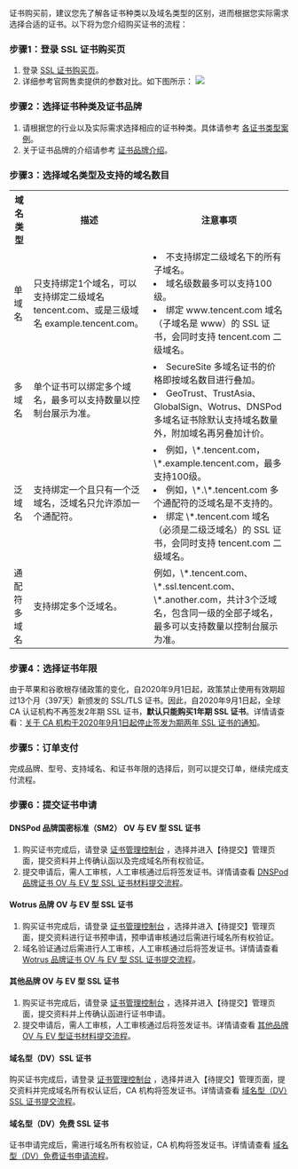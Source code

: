 证书购买前，建议您先了解各证书种类以及域名类型的区别，进而根据您实际需求选择合适的证书。以下将为您介绍购买证书的流程：

### 步骤1：登录 SSL 证书购买页
1. 登录 [SSL 证书购买页](https://buy.cloud.tencent.com/ssl?fromSource=ssl)。
2. 详细参考官网售卖提供的参数对比。如下图所示：
![](https://main.qcloudimg.com/raw/6bafa56bfd495dd2cbd6d7b787dccdf3.png)


### 步骤2：选择证书种类及证书品牌
1. 请根据您的行业以及实际需求选择相应的证书种类。具体请参考 [各证书类型案例](https://cloud.tencent.com/document/product/400/47051)。
2. 关于证书品牌的介绍请参考 [证书品牌介绍](https://cloud.tencent.com/document/product/400/47054)。

### 步骤3：选择域名类型及支持的域名数目
<table>
<tr>
<th>域名类型</th>
<th>描述</th>
<th>注意事项</th>
</tr>
<tr>
<td>单域名</td>
<td>只支持绑定1个域名，可以支持绑定二级域名 tencent.com、或是三级域名 example.tencent.com。</td>
<td><li>不支持绑定二级域名下的所有子域名。</li><li>域名级数最多可以支持100级。</li><li>绑定 www.tencent.com 域名（子域名是 www）的 SSL 证书，会同时支持 tencent.com 二级域名。</li></td>
</tr>
<tr>
<td>多域名</td>
<td>单个证书可以绑定多个域名，最多可以支持数量以控制台展示为准。</td>
<td><li>SecureSite 多域名证书的价格即按域名数目进行叠加。</li><li>GeoTrust、TrustAsia、GlobalSign、Wotrus、DNSPod 多域名证书除默认支持域名数量外，附加域名再另叠加计价。</li></td>
</tr>
<tr>
<td>泛域名</td>
<td>支持绑定一个且只有一个泛域名，泛域名只允许添加一个通配符。</td>
<td><li>例如，\*.tencent.com，\*.example.tencent.com，最多支持100级。</li><li>例如，\*.\*.tencent.com 多个通配符的泛域名是不支持的。</li><li>绑定 \*.tencent.com 域名（必须是二级泛域名）的 SSL 证书，会同时支持 tencent.com 二级域名。</li></td>
</tr>
<tr>
<td>通配符多域名</td>
<td>支持绑定多个泛域名。</td>
<td>例如，\*.tencent.com、\*.ssl.tencent.com、\*.another.com，共计3个泛域名，包含同一级的全部子域名，最多可以支持数量以控制台展示为准。</td>
</tr>
</table>

### 步骤4：选择证书年限
由于苹果和谷歌根存储政策的变化，自2020年9月1日起，政策禁止使用有效期超过13个月（397天）新颁发的 SSL/TLS 证书。因此，自2020年9月1日起，全球 CA 认证机构不再签发2年期 SSL 证书，**默认只能购买1年期 SSL 证书**。详情请查看：[关于 CA 机构于2020年9月1日起停止签发为期两年 SSL 证书的通知](https://cloud.tencent.com/document/product/400/47388)。

### 步骤5：订单支付
完成品牌、型号、支持域名、和证书年限的选择后，则可以提交订单，继续完成支付流程。


### 步骤6：提交证书申请
#### DNSPod 品牌国密标准（SM2） OV 与 EV 型 SSL 证书
1. 购买证书完成后，请登录 [证书管理控制台](https://console.cloud.tencent.com/certoverview) ，选择并进入【待提交】管理页面，提交资料并上传确认函以及完成域名所有权验证。
2. 提交申请后，需人工审核，人工审核通过后将签发证书。详情请查看 [DNSPod 品牌证书 OV 与 EV 型 SSL 证书材料提交流程](https://cloud.tencent.com/document/product/400/47283)。

#### Wotrus 品牌 OV 与 EV 型 SSL 证书
1. 购买证书完成后，请登录 [证书管理控制台](https://console.cloud.tencent.com/certoverview) ，选择并进入【待提交】管理页面，提交资料进行证书预申请，预申请审核通过后需进行域名所有权验证。
2. 域名验证通过后需进行人工审核，人工审核通过后将签发证书。详情请查看 [Wotrus 品牌证书 OV 与 EV 型 SSL 证书提交流程](https://cloud.tencent.com/document/product/400/47284)。

#### 其他品牌 OV 与 EV 型 SSL 证书
1. 购买证书完成后，请登录 [证书管理控制台](https://console.cloud.tencent.com/certoverview) ，选择并进入【待提交】管理页面，提交资料并上传确认函进行证书申请。
2. 提交申请后，需人工审核，人工审核通过后将签发证书。详情请查看 [其他品牌 OV 与 EV 型证书材料提交流程](https://cloud.tencent.com/document/product/400/10257)。

#### 域名型（DV）SSL 证书
购买证书完成后，请登录 [证书管理控制台](https://console.cloud.tencent.com/certoverview) ，选择并进入【待提交】管理页面，提交资料并完成域名所有权认证后，CA 机构将签发证书。详情请查看 [域名型（DV）SSL 证书提交流程](https://cloud.tencent.com/document/product/400/47285)。

#### 域名型（DV）免费 SSL 证书
证书申请完成后，需进行域名所有权验证，CA 机构将签发证书。详情请查看  [域名型（DV）免费证书申请流程](https://cloud.tencent.com/document/product/400/6814)。

